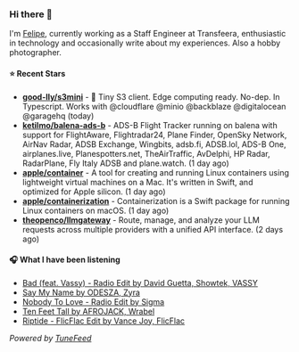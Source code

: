 ### Hi there 👋

I'm [Felipe](https://felipevm.com), currently working as a Staff Engineer at Transfeera, enthusiastic in technology and occasionally write about my experiences. Also a hobby photographer.

#### ⭐ Recent Stars
- **[good-lly/s3mini](https://github.com/good-lly/s3mini)** - 👶 Tiny S3 client. Edge computing ready. No-dep. In Typescript. Works with @cloudflare @minio @backblaze @digitalocean @garagehq (today)
- **[ketilmo/balena-ads-b](https://github.com/ketilmo/balena-ads-b)** - ADS-B Flight Tracker running on balena with support for FlightAware, Flightradar24, Plane Finder, OpenSky Network, AirNav Radar, ADSB Exchange, Wingbits, adsb.fi, ADSB.lol, ADS-B One, airplanes.live, Planespotters.net, TheAirTraffic, AvDelphi, HP Radar, RadarPlane, Fly Italy ADSB and plane.watch. (1 day ago)
- **[apple/container](https://github.com/apple/container)** - A tool for creating and running Linux containers using lightweight virtual machines on a Mac. It&#39;s written in Swift, and optimized for Apple silicon.  (1 day ago)
- **[apple/containerization](https://github.com/apple/containerization)** - Containerization is a Swift package for running Linux containers on macOS. (1 day ago)
- **[theopenco/llmgateway](https://github.com/theopenco/llmgateway)** - Route, manage, and analyze your LLM requests across multiple providers with a unified API interface. (2 days ago)

#### 🎧 What I have been listening
- [Bad (feat. Vassy) - Radio Edit by David Guetta, Showtek, VASSY](https://open.spotify.com/track/6PtXobrqImYfnpIxNsJApa)
- [Say My Name by ODESZA, Zyra](https://open.spotify.com/track/1LeItUMezKA1HdCHxYICed)
- [Nobody To Love - Radio Edit by Sigma](https://open.spotify.com/track/2jsmSLoX8y0h6k4YzDCFH1)
- [Ten Feet Tall by AFROJACK, Wrabel](https://open.spotify.com/track/2ldAdghnrO34HPcZ0IWfTu)
- [Riptide - FlicFlac Edit by Vance Joy, FlicFlac](https://open.spotify.com/track/6FeGkJquvWWoAOa3rMM6EB)

_Powered by [TuneFeed](https://tunefeed.app?ref=github.com)_

